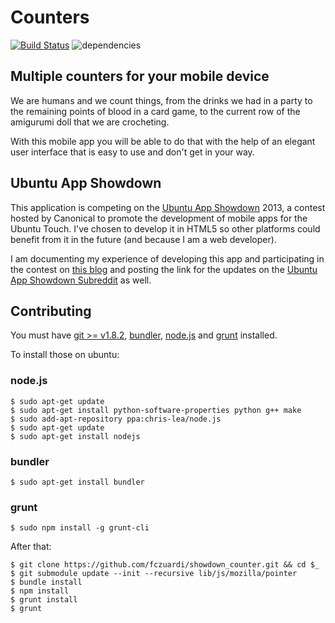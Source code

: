 Counters
========

[![Build Status](https://travis-ci.org/fczuardi/showdown_counter.png?branch=master)](https://travis-ci.org/fczuardi/showdown_counter) ![dependencies](https://david-dm.org/fczuardi/showdown_counter.png)

Multiple counters for your mobile device
----------------------------------------

We are humans and we count things, from the drinks we had in a party to the
remaining points of blood in a card game, to the current row of the amigurumi
doll that we are crocheting.

With this mobile app you will be able to do that with the help of an elegant
user interface that is easy to use and don't get in your way.


Ubuntu App Showdown
-------------------

This application is competing on the [Ubuntu App Showdown](http://developer.ubuntu.com/showdown/) 2013, a contest hosted by Canonical to promote the development of
mobile apps for the Ubuntu Touch. I've chosen to develop it in HTML5 so other
platforms could benefit from it in the future (and because I am a web developer).

I am documenting my experience of developing this app and participating in the
contest on
[this blog](https://github.com/fczuardi/ubuntu_app_showdown/wiki)
and posting the link for the updates on the
[Ubuntu App Showdown Subreddit](http://www.reddit.com/r/ubuntuappshowdown)
as well.

Contributing
------------

You must have [git >= v1.8.2](http://git-scm.com/), [bundler](http://bundler.io/),
[node.js](http://nodejs.org/) and [grunt](http://gruntjs.com/) installed.

To install those on ubuntu:

### node.js

    $ sudo apt-get update
    $ sudo apt-get install python-software-properties python g++ make
    $ sudo add-apt-repository ppa:chris-lea/node.js
    $ sudo apt-get update
    $ sudo apt-get install nodejs

### bundler

    $ sudo apt-get install bundler

### grunt

    $ sudo npm install -g grunt-cli

After that:

    $ git clone https://github.com/fczuardi/showdown_counter.git && cd $_
    $ git submodule update --init --recursive lib/js/mozilla/pointer
    $ bundle install
    $ npm install
    $ grunt install
    $ grunt

